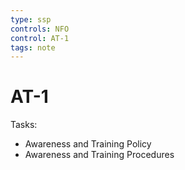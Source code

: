 ```yaml
---
type: ssp
controls: NFO
control: AT-1
tags: note
---
```


# AT-1

Tasks:

- Awareness and Training Policy
- Awareness and Training Procedures